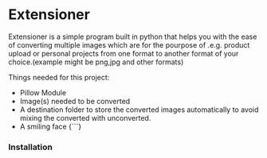 # Extensioner

Extensioner is a simple program built in python that helps you with the ease of converting multiple images which are for the pourpose of .e.g. product upload or personal projects from one format to another format of your choice.(example might be png,jpg and other formats)

Things needed for this project:
  
  - Pillow Module
  - Image(s) needed to be converted
  - A destination folder to store the converted images automatically to avoid mixing the converted with unconverted.
  - A smiling face {```}

### Installation
